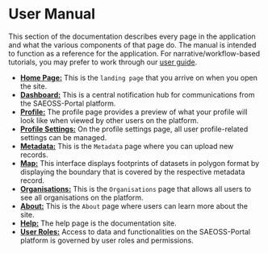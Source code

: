 # User Manual

This section of the documentation describes every page in the application and
what the various components of that page do. The manual is intended to function
as a reference for the application. For narrative/workflow-based tutorials,
you may prefer to work through our [user guide](../guide/index.md).

* **[Home Page:](./home.md)** This is the `landing page` that you arrive on when you open the site.
* **[Dashboard:](./dashboard.md)** This is a central notification hub for communications from the SAEOSS-Portal platform.
* **[Profile:](./profile-page.md)** The profile page provides a preview of what your profile will look like when viewed by other users on the platform.
* **[Profile Settings:](./profile-settings.md)** On the profile settings page, all user profile-related settings can be managed.
* **[Metadata:](./metadata.md)** This is the `Metadata` page where you can upload new records.
* **[Map:](./map.md)** This interface displays footprints of datasets in polygon format by displaying the boundary that is covered by the respective metadata record.
* **[Organisations:](./organisation.md)** This is the `Organisations` page that allows all users to see all organisations on the platform.
* **[About:](./about.md)** This is the `About` page where users can learn more about the site.
* **[Help:](./help.md)** The help page is the documentation site.
* **[User Roles:](./user-roles.md)** Access to data and functionalities on the SAEOSS-Portal platform is governed by user roles and permissions.
